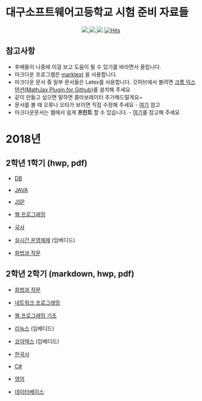 # 대구소프트웨어고등학교 시험 준비 자료들

<p align="center">
  <a href="http://www.dgsw.hs.kr/index.do">
    <img src="https://img.shields.io/badge/School-%EB%8C%80%EA%B5%AC%EC%86%8C%ED%94%84%ED%8A%B8%EC%9B%A8%EC%96%B4%EA%B3%A0%EB%93%B1%ED%95%99%EA%B5%90-brightgreen.svg?longCache=true&style=flat-square">
  </a>
  <a href="https://github.com/tbvjaos510/DGSW-Exam/graphs/contributors">
    <img src="https://img.shields.io/github/contributors/tbvjaos510/DGSW-Exam.svg?longCache=true&style=flat-square">
  </a>
  <img src="https://img.shields.io/github/stars/tbvjaos510/DGSW-Exam.svg?longCache=true&style=flat-square">

  <a href="#">
    <img src="https://hitcounter.pythonanywhere.com/count/tag.svg?url=https%3A%2F%2Fgithub.com%2Ftbvjaos510%2FDGSW-Exam%2Fhit-counter" alt="Hits">
  </a>
</p>

## 참고사항

- 후배들이 나중에 이걸 보고 도움이 될 수 있기를 바라면서 올립니다.
- 마크다운 프로그램은 [marktext](https://github.com/marktext/marktext) 을 사용합니다.
- 마크다운 문서 중 일부 문서들은 Latex를 사용합니다. 깃허브에서 볼려면 [크롬 익스텐션(MathJax Plugin for Github)](https://chrome.google.com/webstore/detail/mathjax-plugin-for-github/ioemnmodlmafdkllaclgeombjnmnbima)를 설치해 주세요
- 같이 만들고 싶으면 말하면 콜라보레이터 추가해드릴게요~
- 문서를 볼 때 오류나 오타가 보이면 직접 수정해 주세요 - [여기](CONTRIBUTE.md) 참고
- 마크다운문서는 웹에서 쉽게 **프린트** 할 수 있습니다. - [여기](PRINT.md)를 참고해 주세요

# 2018년

## 2학년 1학기 (hwp, pdf)

- [DB](https://github.com/tbvjaos510/DGSW-Exam/tree/master/2%ED%95%99%EB%85%84%201%ED%95%99%EA%B8%B0%20%EA%B8%B0%EB%A7%90/DB)

- [JAVA](https://github.com/tbvjaos510/DGSW-Exam/tree/master/2%ED%95%99%EB%85%84%201%ED%95%99%EA%B8%B0%20%EA%B8%B0%EB%A7%90/java)

- [JSP](https://github.com/tbvjaos510/DGSW-Exam/tree/master/2%ED%95%99%EB%85%84%201%ED%95%99%EA%B8%B0%20%EA%B8%B0%EB%A7%90/jsp)

- [웹 프로그래밍](https://github.com/tbvjaos510/DGSW-Exam/tree/master/2%ED%95%99%EB%85%84%201%ED%95%99%EA%B8%B0%20%EA%B8%B0%EB%A7%90/web)

- [국사](https://github.com/tbvjaos510/DGSW-Exam/tree/master/2%ED%95%99%EB%85%84%201%ED%95%99%EA%B8%B0%20%EA%B8%B0%EB%A7%90/%EA%B5%AD%EC%82%AC)

- [실시간 운영체제](https://github.com/tbvjaos510/DGSW-Exam/tree/master/2%ED%95%99%EB%85%84%201%ED%95%99%EA%B8%B0%20%EA%B8%B0%EB%A7%90/%EC%8B%A4%EC%9A%B4) (임베디드)

- [화법과 작문](https://github.com/tbvjaos510/DGSW-Exam/tree/master/2%ED%95%99%EB%85%84%201%ED%95%99%EA%B8%B0%20%EA%B8%B0%EB%A7%90/%ED%99%94%EC%9E%91)

## 2학년 2학기 (markdown, hwp, pdf)

- [화법과 작문](https://github.com/tbvjaos510/DGSW-Exam/tree/master/2%ED%95%99%EB%85%84%202%ED%95%99%EA%B8%B0%20%EA%B8%B0%EB%A7%90/%ED%99%94%EC%9E%91)

- [네트워크 프로그래밍](https://github.com/tbvjaos510/DGSW-Exam/tree/master/2%ED%95%99%EB%85%84%202%ED%95%99%EA%B8%B0%20%EA%B8%B0%EB%A7%90/%EB%84%A4%ED%8A%B8%EC%9B%8C%ED%81%AC)

- [웹 프로그래밍 기초](https://github.com/tbvjaos510/DGSW-Exam/tree/master/2%ED%95%99%EB%85%84%202%ED%95%99%EA%B8%B0%20%EA%B8%B0%EB%A7%90/%EC%9B%B9%ED%94%84)

- [리눅스](https://github.com/tbvjaos510/DGSW-Exam/tree/master/2%ED%95%99%EB%85%84%202%ED%95%99%EA%B8%B0%20%EA%B8%B0%EB%A7%90/%EB%A6%AC%EB%88%85%EC%8A%88) (임베디드)

- [코아텍스](https://github.com/tbvjaos510/DGSW-Exam/tree/master/2%ED%95%99%EB%85%84%202%ED%95%99%EA%B8%B0%20%EA%B8%B0%EB%A7%90/%EC%BD%94%EC%95%84%ED%85%8D%EC%8A%A4) (임베디드)

- [한국사](https://github.com/tbvjaos510/DGSW-Exam/tree/master/2%ED%95%99%EB%85%84%202%ED%95%99%EA%B8%B0%20%EA%B8%B0%EB%A7%90/%EA%B5%AD%EC%82%AC)

- [C#](https://github.com/tbvjaos510/DGSW-Exam/tree/master/2%ED%95%99%EB%85%84%202%ED%95%99%EA%B8%B0%20%EA%B8%B0%EB%A7%90/CSharp)

- [영어](https://github.com/tbvjaos510/DGSW-Exam/tree/master/2%ED%95%99%EB%85%84%202%ED%95%99%EA%B8%B0%20%EA%B8%B0%EB%A7%90/English)

- [데이터베이스](https://github.com/tbvjaos510/DGSW-Exam/blob/master/2%ED%95%99%EB%85%84%202%ED%95%99%EA%B8%B0%20%EA%B8%B0%EB%A7%90/DB)
